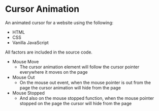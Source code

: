 # Cursor Animation
An animated cursor for a website using the following:
* HTML
* CSS
* Vanilla JavaScript

All factors are included in the source code.
* Mouse Move
    * The cursor animation element will follow the cursor pointer everywhere it moves on the page
* Mouse Out
    * On the mouse out event, when the mouse pointer is out from the page the cursor animation will hide from the page
* Mouse Stopped
    * And also on the mouse stopped function, when the mouse pointer stopped on the page the cursor will hide from the page